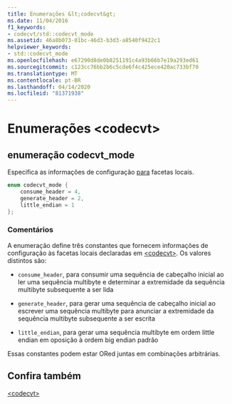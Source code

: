 ```yaml
---
title: Enumerações &lt;codecvt&gt;
ms.date: 11/04/2016
f1_keywords:
- codecvt/std::codecvt_mode
ms.assetid: 46a8b073-01bc-46d3-b3d3-a8540f9422c1
helpviewer_keywords:
- std::codecvt_mode
ms.openlocfilehash: e67290d8de0b8251191c4a93b66b7e19a293ed61
ms.sourcegitcommit: c123cc76bb2b6c5cde6f4c425ece420ac733bf70
ms.translationtype: MT
ms.contentlocale: pt-BR
ms.lasthandoff: 04/14/2020
ms.locfileid: "81371938"
---
```

# <a name="ltcodecvtgt-enums"></a>Enumerações &lt;codecvt&gt;

## <a name="codecvt_mode-enumeration"></a><a name="codecvt_mode"></a>enumeração codecvt_mode

Especifica as informações de configuração [para](../standard-library/locale-class.md) facetas locais.

```cpp
enum codecvt_mode {
    consume_header = 4,
    generate_header = 2,
    little_endian = 1
};
```

### <a name="remarks"></a>Comentários

A enumeração define três constantes que fornecem informações de configuração às facetas locais declaradas em [ \<codecvt>](../standard-library/codecvt.md). Os valores distintos são:

- `consume_header`, para consumir uma sequência de cabeçalho inicial ao ler uma sequência multibyte e determinar a extremidade da sequência multibyte subsequente a ser lida

- `generate_header`, para gerar uma sequência de cabeçalho inicial ao escrever uma sequência multibyte para anunciar a extremidade da sequência multibyte subsequente a ser escrita

- `little_endian`, para gerar uma sequência multibyte em ordem little endian em oposição à ordem big endian padrão

Essas constantes podem estar ORed juntas em combinações arbitrárias.

## <a name="see-also"></a>Confira também

[\<codecvt>](../standard-library/codecvt.md)
